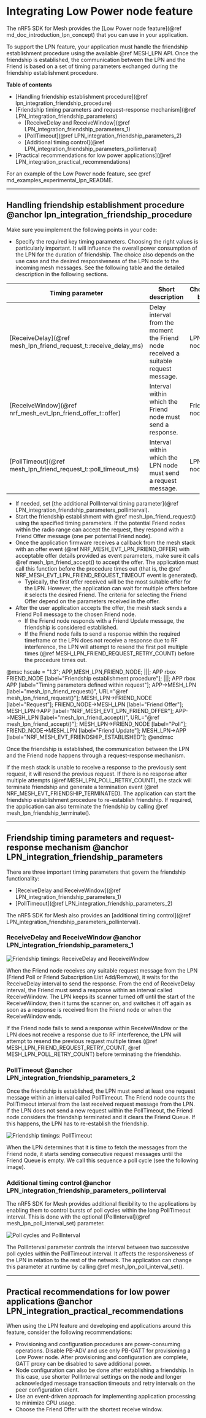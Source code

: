 # Integrating Low Power node feature

The nRF5 SDK for Mesh provides the [Low Power node feature](@ref md_doc_introduction_lpn_concept)
that you can use in your application.

To support the LPN feature, your application must handle the friendship establishment procedure
using the available @ref MESH_LPN API. Once the friendship is established, the communication between
the LPN and the Friend is based on a set of timing parameters exchanged during
the friendship establishment procedure.

**Table of contents**
- [Handling friendship establishment procedure](@ref lpn_integration_friendship_procedure)
- [Friendship timing parameters and request-response mechanism](@ref LPN_integration_friendship_parameters)
	- [ReceiveDelay and ReceiveWindow](@ref LPN_integration_friendship_parameters_1)
	- [PollTimeout](@ref LPN_integration_friendship_parameters_2)
	- [Additional timing control](@ref LPN_integration_friendship_parameters_pollinterval)
- [Practical recommendations for low power applications](@ref LPN_integration_practical_recommendations)

For an example of the Low Power node feature, see @ref md_examples_experimental_lpn_README.


---


## Handling friendship establishment procedure @anchor lpn_integration_friendship_procedure

Make sure you implement the following points in your code:
- Specify the required key timing parameters. Choosing the right values is particularly important.
It will influence the overall power consumption of the LPN for the duration of friendship.
The choice also depends on the use case and the desired responsiveness of the LPN node
to the incoming mesh messages. See the following table and the detailed description
in the following sections.

| Timing parameter 														| Short description 																	|	Chosen by		| Timing value				| Reference 																|
|-----------------------------------------------------------------------|---------------------------------------------------------------------------------------|-------------------|---------------------------|---------------------------------------------------------------------------|
| [ReceiveDelay](@ref mesh_lpn_friend_request_t::receive_delay_ms)		| Delay interval from the moment the Friend node received a suitable request message.	| LPN node			| 10-255 ms, steps of 1 ms	| @ref MESH_LPN_RECEIVE_DELAY_MIN_MS, @ref MESH_LPN_RECEIVE_DELAY_MAX_MS 	|
| [ReceiveWindow](@ref nrf_mesh_evt_lpn_friend_offer_t::offer)			| Interval within which the Friend node must send a response.							| Friend node		| 1-255 ms, steps of 1 ms	| @ref MESH_LPN_FRIEND_REQUEST_RETRY_COUNT, @ref MESH_LPN_POLL_RETRY_COUNT	|
| [PollTimeout](@ref mesh_lpn_friend_request_t::poll_timeout_ms)		| Interval within which the LPN node must send a request message.						| LPN node			| max. 95.9 hours			| @ref MESH_LPN_POLL_TIMEOUT_MIN_MS, @ref MESH_LPN_POLL_TIMEOUT_MAX_MS   	|

- If needed, set [the additional PollInterval timing parameter](@ref LPN_integration_friendship_parameters_pollinterval).
- Start the friendship establishment with @ref mesh_lpn_friend_request() using the specified timing parameters.
If the potential Friend nodes within the radio range can accept the request, they respond with a Friend Offer message
(one per potential Friend node).
- Once the application firmware receives a callback from the mesh stack with an offer event
(@ref NRF_MESH_EVT_LPN_FRIEND_OFFER) with acceptable offer details provided as event parameters,
make sure it calls @ref mesh_lpn_friend_accept() to accept the offer. The application must call
this function before the procedure times out (that is, the @ref NRF_MESH_EVT_LPN_FRIEND_REQUEST_TIMEOUT event
is generated).
	- Typically, the first offer received will be the most suitable offer for the LPN. However,
	the application can wait for multiple offers before it selects the desired Friend. The criteria
	for selecting the Friend Offer depend on the parameters received in the offer.
- After the user application accepts the offer, the mesh stack sends a Friend Poll message to the chosen Friend node.
	- If the Friend node responds with a Friend Update message, the friendship is considered established.
	- If the Friend node fails to send a response within the required timeframe or the LPN does not
	receive a response due to RF interference, the LPN will attempt to resend the first poll
	multiple times (@ref MESH_LPN_FRIEND_REQUEST_RETRY_COUNT)
	before the procedure times out.

@msc
hscale = "1.3";
APP,MESH_LPN,FRIEND_NODE;
|||;
APP rbox FRIEND_NODE  		[label="Friendship establishment procedure"];
|||;
APP rbox APP  		[label="Timing parameters defined within request"];
APP->MESH_LPN     		[label="mesh_lpn_friend_request()", URL="@ref mesh_lpn_friend_request()"];
MESH_LPN->FRIEND_NODE   [label="Request"];
FRIEND_NODE->MESH_LPN   [label="Friend Offer"];
MESH_LPN->APP      		[label="NRF_MESH_EVT_LPN_FRIEND_OFFER"];
APP->MESH_LPN     		[label="mesh_lpn_friend_accept()", URL="@ref mesh_lpn_friend_accept()"];
MESH_LPN->FRIEND_NODE   [label="Poll"];
FRIEND_NODE->MESH_LPN   [label="Friend Update"];
MESH_LPN->APP   [label="NRF_MESH_EVT_FRIENDSHIP_ESTABLISHED"];
@endmsc

Once the friendship is established, the communication between the LPN and the Friend node happens
through a request-response mechanism.

If the mesh stack is unable to receive a response to the previously sent request, it will resend
the previous request. If there is no response after multiple attempts (@ref MESH_LPN_POLL_RETRY_COUNT),
the stack will terminate friendship and generate a termination event (@ref NRF_MESH_EVT_FRIENDSHIP_TERMINATED).
The application can start the friendship establishment procedure to re-establish friendship.
If required, the application can also terminate the friendship by calling @ref mesh_lpn_friendship_terminate().


---


## Friendship timing parameters and request-response mechanism @anchor LPN_integration_friendship_parameters

There are three important timing parameters that govern the friendship functionality:
- [ReceiveDelay and ReceiveWindow](@ref LPN_integration_friendship_parameters_1)
- [PollTimeout](@ref LPN_integration_friendship_parameters_2)

The nRF5 SDK for Mesh also provides an [additional timing control](@ref LPN_integration_friendship_parameters_pollinterval).

### ReceiveDelay and ReceiveWindow @anchor LPN_integration_friendship_parameters_1

![Friendship timings: ReceiveDelay and ReceiveWindow](img/polling_timings_params_v2.svg "Friendship timings: ReceiveDelay and ReceiveWindow")


When the Friend node receives any suitable request message from the LPN (Friend Poll or Friend Subscription List
Add/Remove), it waits for the ReceiveDelay interval to send the response.
From the end of ReceiveDelay interval, the Friend must send a response within an interval
called ReceiveWindow. The LPN keeps its scanner turned off until the start of the ReceiveWindow,
then it turns the scanner on, and switches it off again as soon as a response is received
from the Friend node or when the ReceiveWindow ends.

If the Friend node fails to send a response within ReceiveWindow or the LPN does not
receive a response due to RF interference, the LPN will attempt to resend the previous request
multiple times (@ref MESH_LPN_FRIEND_REQUEST_RETRY_COUNT, @ref MESH_LPN_POLL_RETRY_COUNT)
before terminating the friendship.

### PollTimeout @anchor LPN_integration_friendship_parameters_2

Once the friendship is established, the LPN must send at least one request message within
an interval called PollTimeout. The Friend node counts the PollTimeout interval from the last
received request message from the LPN. If the LPN does not send a new request within the PollTimeout,
the Friend node considers the friendship terminated and it clears the Friend Queue.
If this happens, the LPN has to re-establish the friendship.

![Friendship timings: PollTimeout](img/polling_timings_params_poll_timeout.svg "Friendship timings: PollTimeout")

When the LPN determines that it is time to fetch the messages from the Friend node, it starts sending
consecutive request messages until the Friend Queue is empty. We call this sequence a poll cycle
(see the following image).

### Additional timing control @anchor LPN_integration_friendship_parameters_pollinterval

The nRF5 SDK for Mesh provides additional flexibility to the applications by enabling them to
control bursts of poll cycles within the long PollTimeout interval. This is done with the
optional [PollInterval](@ref mesh_lpn_poll_interval_set) parameter.

![Poll cycles and PollInterval](img/polling_timings_poll_interval.svg "Poll cycles and PollInterval")

The PollInterval parameter controls the interval between two successive poll cycles within the
PollTimeout interval. It affects the responsiveness of the LPN in relation to the rest of the network.
The application can change this parameter at runtime by calling @ref mesh_lpn_poll_interval_set().


---


## Practical recommendations for low power applications @anchor LPN_integration_practical_recommendations

When using the LPN feature and developing end applications around this feature, consider the
following recommendations:

* Provisioning and configuration procedures are power-consuming operations. Disable PB-ADV and use only PB-GATT
for provisioning a Low Power node. After provisioning and configuration are complete, GATT proxy can be disabled to save additional power.
* Node configuration can also be done after establishing a friendship. In this case, use shorter PollInterval settings
on the node and longer acknowledged message transaction timeouts and retry intervals on the peer configuration client.
* Use an event-driven approach for implementing application processing to
  minimize CPU usage.
* Choose the Friend Offer with the shortest receive window.